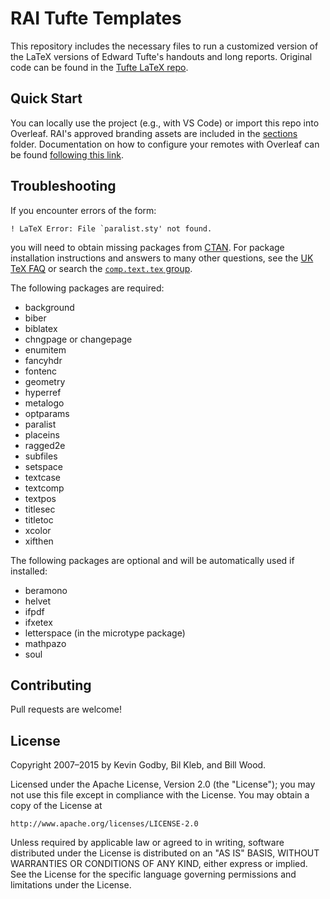 # RAI Tufte Templates
This repository includes the necessary files to run a customized version of the LaTeX versions of Edward Tufte's handouts and long reports. Original code can be found in the [Tufte LaTeX repo](https://github.com/Tufte-LaTeX/tufte-latex).

## Quick Start
You can locally use the project (e.g., with VS Code) or import this repo into Overleaf. RAI's approved branding assets are included in the [sections](https://github.com/pcuellar-rai/rai-tufte-templates/tree/main/sections) folder. Documentation on how to configure your remotes with Overleaf can be found [following this link](https://www.overleaf.com/learn/how-to/Git_integration). 


## Troubleshooting

If you encounter errors of the form:

    ! LaTeX Error: File `paralist.sty' not found.

you will need to obtain missing packages from [CTAN](http://ctan.org).
For package installation instructions and answers to many other
questions, see the [UK TeX FAQ](http://www.tex.ac.uk/faq/) or search the [`comp.text.tex` group](http://groups.google.com/group/comp.text.tex).

The following packages are required:

 * background
 * biber
 * biblatex
 * chngpage or changepage
 * enumitem
 * fancyhdr
 * fontenc
 * geometry
 * hyperref
 * metalogo
 * optparams
 * paralist
 * placeins
 * ragged2e
 * subfiles
 * setspace
 * textcase
 * textcomp
 * textpos
 * titlesec
 * titletoc
 * xcolor
 * xifthen

The following packages are optional and will be automatically used if installed:

 * beramono
 * helvet
 * ifpdf
 * ifxetex
 * letterspace (in the microtype package)
 * mathpazo
 * soul

## Contributing

Pull requests are welcome!

## License

Copyright 2007–2015 by Kevin Godby, Bil Kleb, and Bill Wood.

Licensed under the Apache License, Version 2.0 (the "License");
you may not use this file except in compliance with the License.
You may obtain a copy of the License at

    http://www.apache.org/licenses/LICENSE-2.0

Unless required by applicable law or agreed to in writing, software
distributed under the License is distributed on an "AS IS" BASIS,
WITHOUT WARRANTIES OR CONDITIONS OF ANY KIND, either express or implied.
See the License for the specific language governing permissions and
limitations under the License.
